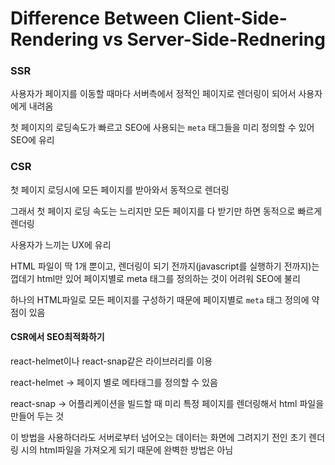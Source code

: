 # Difference Between Client-Side-Rendering vs Server-Side-Rednering

### SSR

사용자가 페이지를 이동할 때마다 서버측에서 정적인 페이지로 렌더링이 되어서 사용자에게 내려옴

첫 페이지의 로딩속도가 빠르고 SEO에 사용되는 `meta` 태그들을  미리 정의할 수 있어 SEO에 유리

### CSR

첫 페이지 로딩시에 모든 페이지를 받아와서 동적으로 렌더링

그래서 첫 페이지 로딩 속도는 느리지만 모든 페이지를 다 받기만 하면 동적으로 빠르게 렌더링 

사용자가 느끼는 UX에 유리

HTML 파일이 딱 1개 뿐이고, 렌더링이 되기 전까지(javascript를 실행하기 전까지)는 껍데기 html만 있어 페이지별로 meta 태그를 정의하는 것이 어려워 SEO에 불리

하나의 HTML파일로 모든 페이지를 구성하기 때문에 페이지별로 `meta` 태그 정의에 약점이 있음

#### CSR에서 SEO최적화하기

react-helmet이나 react-snap같은 라이브러리를 이용

react-helmet → 페이지 별로 메타태그를 정의할 수 있음

react-snap → 어플리케이션을 빌드할 때 미리 특정 페이지를 렌더링해서 html 파일을 만들어 두는 것

이 방법을 사용하더라도 서버로부터 넘어오는 데이터는 화면에 그려지기 전인 초기 렌더링 시의 html파일을 가져오게 되기 때문에 완벽한 방법은 아님